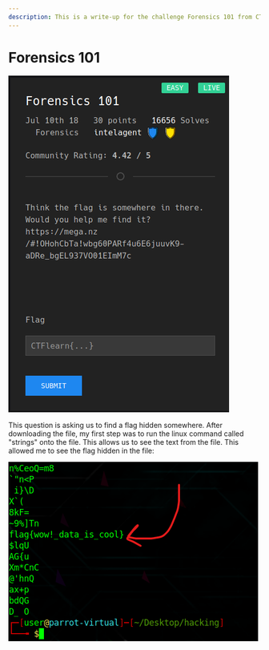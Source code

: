 ```yaml
---
description: This is a write-up for the challenge Forensics 101 from CTFlearn
---
```


# Forensics 101

![Question Prompt](../.gitbook/assets/forensics-1.png)

This question is asking us to find a flag hidden somewhere. After downloading the file, my first step was to run the linux command called "strings" onto the file. This allows us to see the text from the file. This allowed me to see the flag hidden in the file:

![Answer](../.gitbook/assets/forensics-2.png)

